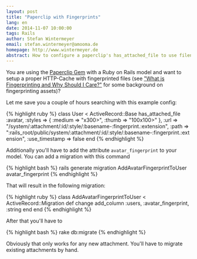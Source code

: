 ```yaml
---
layout: post
title: "Paperclip with Fingerprints"
lang: en
date: 2014-11-07 10:00:00
tags: Rails
author: Stefan Wintermeyer
email: stefan.wintermeyer@amooma.de
homepage: http://www.wintermeyer.de
abstract: How to configure a paperclip's has_attached_file to use filenames with a proper MD5 sum fingerprint.
---
```

You are using the [Paperclip Gem](https://github.com/thoughtbot/paperclip) with a Ruby on Rails model and want to setup a proper HTTP-Cache with fingerprinted files (see ["What is Fingerprinting and Why Should I Care?"](http://guides.rubyonrails.org/asset_pipeline.html#what-is-fingerprinting-and-why-should-i-care-questionmark) for some background on fingerprinting assets)?

Let me save you a couple of hours searching with this example config:

{% highlight ruby %}
class User < ActiveRecord::Base
  has_attached_file :avatar, :styles => {
    :medium => "x300>",
    :thumb => "100x100>"
  },
  :url  => "/system/:attachment/:id/:style/:basename-:fingerprint.:extension",
  :path => ":rails_root/public/system/:attachment/:id/:style/:basename-:fingerprint.:extension",
  :use_timestamp => false
end
{% endhighlight %}

Additionally you'll have to add the attribute `avatar_fingerprint` to your model. You can add a migration with this command

{% highlight bash %}
rails generate migration AddAvatarFingerprintToUser avatar_fingerprint
{% endhighlight %}

That will result in the following migration:

{% highlight ruby %}
class AddAvatarFingerprintToUser < ActiveRecord::Migration
  def change
    add_column :users, :avatar_fingerprint, :string
  end
end
{% endhighlight %}

After that you'll have to

{% highlight bash %}
rake db:migrate
{% endhighlight %}

Obviously that only works for any new attachment. You'll have to migrate existing attachments by hand.
